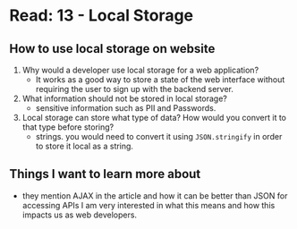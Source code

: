 # Read: 13 - Local Storage

## How to use local storage on website

1. Why would a developer use local storage for a web application?
   * It works as a good way to store a state of the web interface without requiring the user to sign up with the backend server.
2. What information should not be stored in local storage?
   * sensitive information such as PII and Passwords.
3. Local storage can store what type of data? How would you convert it to that type before storing?
   * strings. you would need to convert it using `JSON.stringify` in order to store it local as a string.

## Things I want to learn more about

* they mention AJAX in the article and how it can be better than JSON for accessing APIs I am very interested in what this means and how this impacts us as web developers.
